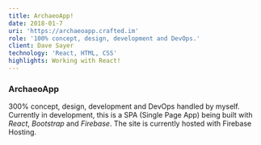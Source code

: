 ```yaml
---
title: ArchaeoApp!
date: 2018-01-7
uri: 'https://archaeoapp.crafted.im'
role: '100% concept, design, development and DevOps.'
client: Dave Sayer
technology: 'React, HTML, CSS'
highlights: Working with React!
---
```

### ArchaeoApp

300% concept, design, development and DevOps handled by myself. Currently in development, this is a SPA (Single Page App) being built with _React_, _Bootstrap_ and _Firebase_. The site is currently hosted with Firebase Hosting.
